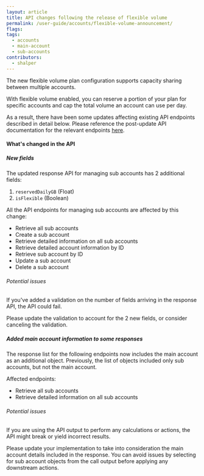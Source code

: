 ```yaml
---
layout: article
title: API changes following the release of flexible volume
permalink: /user-guide/accounts/flexible-volume-announcement/
flags:
tags:
  - accounts
  - main-account
  - sub-accounts
contributors:
  - shalper
---
```


The new flexible volume plan configuration supports capacity sharing between multiple accounts.

With flexible volume enabled, you can reserve a portion of your plan for specific accounts and cap the total volume an account can use per day.

As a result, there have been some updates affecting existing API endpoints described in detail below. Please reference the post-update API documentation for the relevant endpoints [here](/beta-api-flexible-storage/).


#### What's changed in the API

<div class="tasklist">

##### New fields

The updated response API for managing sub accounts has 2 additional fields:

1. `reservedDailyGB` (Float)
2. `isFlexible` (Boolean)

All the API endpoints for managing sub accounts are affected by this change:

* Retrieve all sub accounts
* Create a sub account
* Retrieve detailed information on all sub accounts
* Retrieve detailed account information by ID
* Retrieve sub account by ID
* Update a sub account
* Delete a sub account


###### Potential issues

If you've added a validation on the number of fields arriving in the response API, the API could fail.

Please update the validation to account for the 2 new fields, or consider canceling the validation.

##### Added main account information to some responses

The response list for the following endpoints now includes the main account as an additional object. Previously, the list of objects included only sub accounts, but not the main account.

Affected endpoints:

* Retrieve all sub accounts
* Retrieve detailed information on all sub accounts

###### Potential issues

If you are using the API output to perform any calculations or actions, the API might break or yield incorrect results.

Please update your implementation to take into consideration the main account details included in the response. You can avoid issues by selecting for sub account objects from the call output before applying any downstream actions.